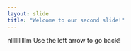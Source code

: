 ```yaml
---
layout: slide
title: "Welcome to our second slide!"
---
```

nllllllllllm
Use the left arrow to go back!
